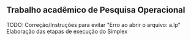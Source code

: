 ## Trabalho acadêmico de Pesquisa Operacional ##    

TODO:
Correção/Instruções para evitar "Erro ao abrir o arquivo: a.lp"
Elaboração das etapas de execução do Simplex

